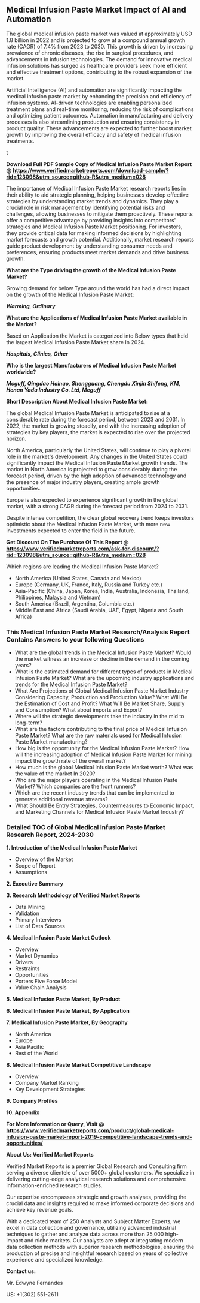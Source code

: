 <h2>Medical Infusion Paste Market Impact of AI and Automation</h2><p>The global medical infusion paste market was valued at approximately USD 1.8 billion in 2022 and is projected to grow at a compound annual growth rate (CAGR) of 7.4% from 2023 to 2030. This growth is driven by increasing prevalence of chronic diseases, the rise in surgical procedures, and advancements in infusion technologies. The demand for innovative medical infusion solutions has surged as healthcare providers seek more efficient and effective treatment options, contributing to the robust expansion of the market.</p><p>Artificial Intelligence (AI) and automation are significantly impacting the medical infusion paste market by enhancing the precision and efficiency of infusion systems. AI-driven technologies are enabling personalized treatment plans and real-time monitoring, reducing the risk of complications and optimizing patient outcomes. Automation in manufacturing and delivery processes is also streamlining production and ensuring consistency in product quality. These advancements are expected to further boost market growth by improving the overall efficacy and safety of medical infusion treatments.</p>t</p><p id="" class=""><strong>Download Full PDF Sample Copy of Medical Infusion Paste Market Report @ <a href="https://www.verifiedmarketreports.com/download-sample/?rid=123098&utm_source=github-R&utm_medium=028" target="_blank">https://www.verifiedmarketreports.com/download-sample/?rid=123098&utm_source=github-R&utm_medium=028</a></strong></p><p>The importance of&nbsp;Medical Infusion Paste Market research reports lies in their ability to aid strategic planning, helping businesses develop effective strategies by understanding market trends and dynamics. They play a crucial role in risk management by identifying potential risks and challenges, allowing businesses to mitigate them proactively. These reports offer a competitive advantage by providing insights into competitors' strategies and Medical Infusion Paste Market positioning. For investors, they provide critical data for making informed decisions by highlighting market forecasts and growth potential. Additionally, market research reports guide product development by understanding consumer needs and preferences, ensuring products meet market demands and drive business growth.</p><p><strong>What are the&nbsp;Type driving the growth of the Medical Infusion Paste Market?</strong></p><p id="" class="">Growing demand for below Type around the world has had a direct impact on the growth of the Medical Infusion Paste Market:</p><em><strong>Warming, Ordinary</strong></em></p><strong>What are the&nbsp;Applications&nbsp;of Medical Infusion Paste Market available in the Market?</strong></p><p id="" class="">Based on Application the Market is categorized into Below types that held the largest Medical Infusion Paste Market share In 2024.</p><em><strong>Hospitals, Clinics, Other</strong></em></p><strong>Who is the largest Manufacturers of Medical Infusion Paste Market worldwide?</strong></p><p><em><strong>Mcguff, Qingdao Hainuo, Shengguang, Chengdu Xinjin Shifeng, KM, Henan Yadu Industry Co. Ltd, Mcguff</strong></em></p><p id="" class=""><strong>Short Description About Medical Infusion Paste Market:</strong></p><p>The global Medical Infusion Paste Market is anticipated to rise at a considerable rate during the forecast period, between 2023 and 2031. In 2022, the market is growing steadily, and with the increasing adoption of strategies by key players, the market is expected to rise over the projected horizon.</p><p>North America, particularly the United States, will continue to play a pivotal role in the market's development. Any changes in the United States could significantly impact the Medical Infusion Paste Market growth trends. The market in North America is projected to grow considerably during the forecast period, driven by the high adoption of advanced technology and the presence of major industry players, creating ample growth opportunities.</p><p>Europe is also expected to experience significant growth in the global market, with a strong CAGR during the forecast period from 2024 to 2031.</p><p>Despite intense competition, the clear global recovery trend keeps investors optimistic about the Medical Infusion Paste Market, with more new investments expected to enter the field in the future.</p><p id="" class=""><strong>Get Discount On The Purchase Of This Report @ <a href="https://www.verifiedmarketreports.com/ask-for-discount/?rid=123098&utm_source=github-R&utm_medium=028" target="_blank">https://www.verifiedmarketreports.com/ask-for-discount/?rid=123098&utm_source=github-R&utm_medium=028</a></strong></p>Which regions are leading the Medical Infusion Paste Market?</p><ul><li>North America (United States, Canada and Mexico)</li><li>Europe (Germany, UK, France, Italy, Russia and Turkey etc.)</li><li>Asia-Pacific (China, Japan, Korea, India, Australia, Indonesia, Thailand, Philippines, Malaysia and Vietnam)</li><li>South America (Brazil, Argentina, Columbia etc.)</li><li>Middle East and Africa (Saudi Arabia, UAE, Egypt, Nigeria and South Africa)</li></ul><h3 id="" class="">This Medical Infusion Paste Market Research/Analysis Report Contains Answers to your following Questions</h3><ul><li>What are the global trends in the Medical Infusion Paste Market? Would the market witness an increase or decline in the demand in the coming years?</li><li>What is the estimated demand for different types of products in Medical Infusion Paste Market? What are the upcoming industry applications and trends for the Medical Infusion Paste Market?</li><li>What Are Projections of Global Medical Infusion Paste Market Industry Considering Capacity, Production and Production Value? What Will Be the Estimation of Cost and Profit? What Will Be Market Share, Supply and Consumption? What about imports and Export?</li><li>Where will the strategic developments take the industry in the mid to long-term?</li><li>What are the factors contributing to the final price of Medical Infusion Paste Market? What are the raw materials used for Medical Infusion Paste Market manufacturing?</li><li>How big is the opportunity for the Medical Infusion Paste Market? How will the increasing adoption of Medical Infusion Paste Market for mining impact the growth rate of the overall market?</li><li>How much is the global Medical Infusion Paste Market worth? What was the value of the market In 2020?</li><li>Who are the major players operating in the Medical Infusion Paste Market? Which companies are the front runners?</li><li>Which are the recent industry trends that can be implemented to generate additional revenue streams?</li><li>What Should Be Entry Strategies, Countermeasures to Economic Impact, and Marketing Channels for Medical Infusion Paste Market Industry?</li></ul><h3 id="" class="">Detailed TOC of Global Medical Infusion Paste Market Research Report, 2024-2030</h3><p id="" class=""><strong>1. Introduction of the Medical Infusion Paste Market</strong></p><ul><li>Overview of the Market</li><li>Scope of Report</li><li>Assumptions</li></ul><p id="" class=""><strong>2. Executive Summary</strong></p><p id="" class=""><strong>3. Research Methodology of Verified Market Reports</strong></p><ul><li>Data Mining</li><li>Validation</li><li>Primary Interviews</li><li>List of Data Sources</li></ul><p id="" class=""><strong>4. Medical Infusion Paste Market Outlook</strong></p><ul><li>Overview</li><li>Market Dynamics</li><li>Drivers</li><li>Restraints</li><li>Opportunities</li><li>Porters Five Force Model</li><li>Value Chain Analysis</li></ul><p id="" class=""><strong>5. Medical Infusion Paste Market, By Product</strong></p><p id="" class=""><strong>6. Medical Infusion Paste Market, By Application</strong></p><p id="" class=""><strong>7. Medical Infusion Paste Market, By Geography</strong></p><ul><li>North America</li><li>Europe</li><li>Asia Pacific</li><li>Rest of the World</li></ul><p id="" class=""><strong>8. Medical Infusion Paste Market Competitive Landscape</strong></p><ul><li>Overview</li><li>Company Market Ranking</li><li>Key Development Strategies</li></ul><p id="" class=""><strong>9. Company Profiles</strong></p><p id="" class=""><strong>10. Appendix</strong></p><p id="" class=""><strong>For More Information or Query, Visit @ <a href="https://www.verifiedmarketreports.com/product/global-medical-infusion-paste-market-report-2019-competitive-landscape-trends-and-opportunities/" target="_blank">https://www.verifiedmarketreports.com/product/global-medical-infusion-paste-market-report-2019-competitive-landscape-trends-and-opportunities/</a></strong></p><p id="" class=""><strong>About Us: Verified Market Reports</strong></p><p id="" class="">Verified Market Reports is a premier Global Research and Consulting firm serving a diverse clientele of over 5000+ global customers. We specialize in delivering cutting-edge analytical research solutions and comprehensive information-enriched research studies.</p><p id="" class="">Our expertise encompasses strategic and growth analyses, providing the crucial data and insights required to make informed corporate decisions and achieve key revenue goals.</p><p id="" class="">With a dedicated team of 250 Analysts and Subject Matter Experts, we excel in data collection and governance, utilizing advanced industrial techniques to gather and analyze data across more than 25,000 high-impact and niche markets. Our analysts are adept at integrating modern data collection methods with superior research methodologies, ensuring the production of precise and insightful research based on years of collective experience and specialized knowledge.</p><p id="" class=""><strong>Contact us:</strong></p><p id="" class="">Mr. Edwyne Fernandes</p><p id="" class="">US: +1(302) 551-2611</p>